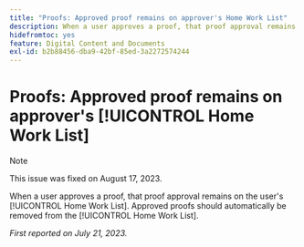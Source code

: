 ```yaml
---
title: "Proofs: Approved proof remains on approver's Home Work List"
description: When a user approves a proof, that proof approval remains on the user's Home Work List. Approved proofs should automatically be removed from the Home Work List.
hidefromtoc: yes
feature: Digital Content and Documents
exl-id: b2b88456-dba9-42bf-85ed-3a2272574244
---
```

# Proofs: Approved proof remains on approver's [!UICONTROL Home Work List]

<!--WF and WFP TOCs-->

>[!NOTE]
>
>This issue was fixed on August 17, 2023.

When a user approves a proof, that proof approval remains on the user's [!UICONTROL Home Work List]. Approved proofs should automatically be removed from the [!UICONTROL Home Work List].

_First reported on July 21, 2023._
